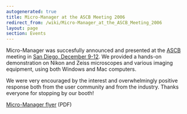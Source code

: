 ```yaml
---
autogenerated: true
title: Micro-Manager at the ASCB Meeting 2006
redirect_from: /wiki/Micro-Manager_at_the_ASCB_Meeting_2006
layout: page
section: Events
---
```


Micro-Manager was succesfully announced and presented at the
[ASCB](http://www.ascb.org/) meeting in [San Diego, December
9-12](http://www.ascb.org/meetings/am2006/index.cfm). We provided a
hands-on demonstration on Nikon and Zeiss microscopes and various
imaging equipment, using both Windows and Mac computers.

We were very encouraged by the interest and overwhelmingly positive
response both from the user community and from the industry. Thanks
everyone for stopping by our booth!

[Micro-Manager
flyer](https://valelab.ucsf.edu/~MM/MMweb/content/doc/pdf/Micro-Manager-Brochure-1.pdf)
(PDF)

